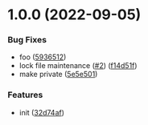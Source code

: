 # 1.0.0 (2022-09-05)


### Bug Fixes

* foo ([5936512](https://github.com/dword-design/notion-get-property-id/commit/5936512ec97fe6cf1c1f7aa71c71844df97669bf))
* lock file maintenance ([#2](https://github.com/dword-design/notion-get-property-id/issues/2)) ([f14d51f](https://github.com/dword-design/notion-get-property-id/commit/f14d51ff73278d6a2fedb69444f6ed4a88693d2b))
* make private ([5e5e501](https://github.com/dword-design/notion-get-property-id/commit/5e5e501f90e48c97d247a7e2d72c2cad45015fc8))


### Features

* init ([32d74af](https://github.com/dword-design/notion-get-property-id/commit/32d74afb65f7254448b02b6a2129aea33d410444))
